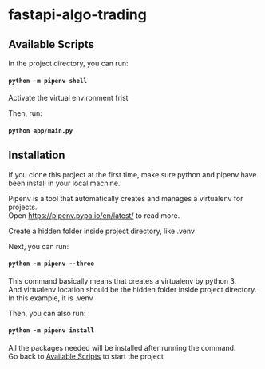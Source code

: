 # fastapi-algo-trading

## <a name="start"></a>Available Scripts

In the project directory, you can run:

#### `python -m pipenv shell`

Activate the virtual environment frist

Then, run:

#### `python app/main.py`

## Installation

If you clone this project at the first time, make sure python and pipenv have been install in your local machine.

Pipenv is a tool that automatically creates and manages a virtualenv for projects.<br>
Open https://pipenv.pypa.io/en/latest/ to read more.

Create a hidden folder inside project directory, like .venv

Next, you can run:

#### `python -m pipenv --three`

This command basically means that creates a virtualenv by python 3.<br>
And virtualenv location should be the hidden folder inside project directory.<br>
In this example, it is .venv

Then, you can also run:

#### `python -m pipenv install`

All the packages needed will be installed after running the command.<br>
Go back to [Available Scripts](#start) to start the project
